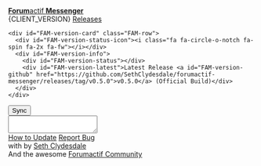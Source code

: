 <div class="FAM-content-block">
  <div id="FAM-service-title" class="FAM-title FAM-center"><a href="https://github.com/SethClydesdale/forumactif-messenger"><i class="fa fa-comments"></i> <b>Forum</b>actif <b>Messenger</b></a></div>

  <div id="FAM-version-data" class="FAM-center">
    <div id="FAM-version-current" class="FAM-row FAM-center FAM-connected-buttons">
      <span id="FAM-version">{CLIENT_VERSION}</span>
      <span id="FAM-version-notes"><a href="https://github.com/SethClydesdale/forumactif-messenger/releases">Releases</a></span>
    </div>

    <div id="FAM-version-card" class="FAM-row">
      <div id="FAM-version-status-icon"><i class="fa fa-circle-o-notch fa-spin fa-2x fa-fw"></i></div>
      <div id="FAM-version-info">
        <div id="FAM-version-status"></div>
        <div id="FAM-version-latest">Latest Release <a id="FAM-version-github" href="https://github.com/SethClydesdale/forumactif-messenger/releases/tag/v0.5.0">v0.5.0</a> (Official Build)</div>
      </div>
    </div>
  </div>

  <div id="FAM-version-sync">
    <div class="FAM-row"><button id="FAM-update" class="FAM-button" onclick="FAM.update ? FAM.update() : FAM.page.about.update();"><i class="fa fa-refresh"></i> Sync</button></div>
    <div class="FAM-row"><textarea id="FAM-update-code" class="FAM-inputbox" onclick="this.select()" readonly></textarea></div>
    <div class="FAM-row FAM-center FAM-connected-buttons">
      <a href="https://github.com/SethClydesdale/forumactif-messenger/wiki/Updating"><i class="fa fa-question"></i> How to Update</a>
      <a href="https://github.com/SethClydesdale/forumactif-messenger/wiki/Reporting-Bugs"><i class="fa fa-bug"></i> Report Bug</a>
    </div>
  </div>

  <div id="FAM-creator-info">
    <div class="FAM-row"><i class="fa fa-code"></i> with <i class="fa fa-heart"></i> by <a href="https://github.com/SethClydesdale">Seth Clydesdale</a></div>
    <div class="FAM-row">And the awesome <a href="https://github.com/SethClydesdale/forumactif-messenger/graphs/contributors">Forumactif Community</a></div>
  </div>
</div>
